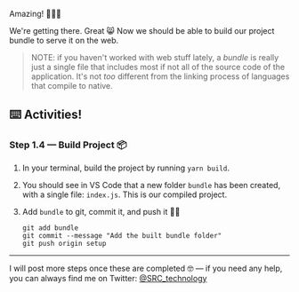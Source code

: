 Amazing! 👏👏👏

We're getting there. Great 😸 Now we should be able to build our project bundle to serve it on the web.

> NOTE: if you haven't worked with web stuff lately, a _bundle_ is really just a single file that includes most if not all of 
> the source code of the application. It's not _too_ different from the linking process of languages that compile to native.

## :keyboard: Activities!

### Step 1.4 — Build Project 📦

1. In your terminal, build the project by running `yarn build`.

2. You should see in VS Code that a new folder `bundle` has been created, with a single file: `index.js`. This is our compiled project.

3. Add `bundle` to git, commit it, and push it 🏋️‍♀️

   ```
   git add bundle
   git commit --message "Add the built bundle folder"
   git push origin setup
   ```
   
----

I will post more steps once these are completed 🤓 — if you need any help, you can always find me on Twitter: [@SRC_technology](https://twitter.com/SRC_technology)
